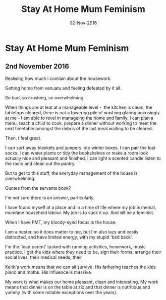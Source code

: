 ﻿---
layout: post
title: 'Stay At Home Mum Feminism'
date: 02-Nov-2016
categories: tbd
---

# Stay At Home Mum Feminism

## 2nd November 2016

Realising how much I comlain about the housework.

Getting home from vanuatu and feeling defeated by it all.

So bad,   so crushing, so overwhelming.

When things are at leat at a manageable level -  the kitchen is clean, the tabletops cleared, there is not a towering pile of washing glaring accusingly at me - I am able to revel in manageing the home and family. I can plan a menu, teach a child to cook, prepare a dinner without working to meet the next timetable amongst the debris of the last meal waiting to be cleared.

Then, I feel great.

I can sort away blankets and jumpers into winter boxes. I can pair the lost socks. I can water plants or tidy the bookshelves or make a room look actually nice and pleasant and finished. I can light a scented candle listen to the radio and clean out the pantry.

But to get to this stuff, the everyday management of the house is overwhelming.

Quotes from the servants book?

I'm not sure there is an answer, particularly.

I have found myself at a place and in a time of life where my job is menial, mundane household labour. My job is to suck it up. And sill be a feminist.

When I have PMT, my bloody-eyed focus is the house.

I am a nester, so it does matter to me, but I'm also lazy and easily distracted, and have limited energy, with my stupid 'bad back'.

I'm the 'lead parent' tasked with running activities, homework, music practice. I get the kids where they need to be, sign their forms, arrange their social lives, their medical needs, their

Keith's work means that we can all survive. His fathering teaches the kids piano and maths. His influence is massive.

My work is what makes our home pleasant, clean and interesting. My work means that dinner is on the table at six and that dinner is nutritious and yummy (with some notable exceptions over the years).

 
